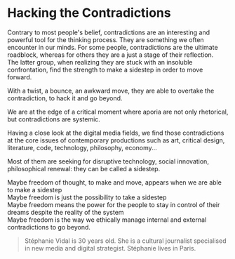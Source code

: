 
# Hacking the Contradictions

<p>Contrary to most people's belief, contradictions are an interesting
and powerful tool for the thinking process. They are something we
often encounter in our minds. For some people, contradictions are the
ultimate roadblock, whereas for others they are a just a stage of
their reflection.
<br>The latter group, when realizing they are stuck with an insoluble
confrontation, find the strength to make a sidestep in order to move
forward.</p>

<p>With a twist, a bounce, an awkward move, they are able to overtake the
contradiction, to hack it and go beyond.</p>

<p>We are at the edge of a critical moment where aporia are not only
rhetorical, but contradictions are systemic.</p>

<p>Having a close look at the digital media fields, we find those
contradictions at the core issues of contemporary productions such as
art, critical design, literature, code, technology, philosophy,
economy...</p>

<p>Most of them are seeking for disruptive technology, social innovation,
philosophical renewal: they can be called a sidestep.</p>

<p>Maybe freedom of thought, to make and move, appears when we are able
to make a sidestep
<br>Maybe freedom is just the possibility to take a sidestep
<br>Maybe freedom means the power for the people to stay in control of
their dreams despite the reality of the system
<br>Maybe freedom is the way we ethically manage internal and external
contradictions to go beyond.</p>


> Stéphanie Vidal is 30 years old. She is a cultural journalist specialised in
new media and digital strategist. Stéphanie lives in Paris.


